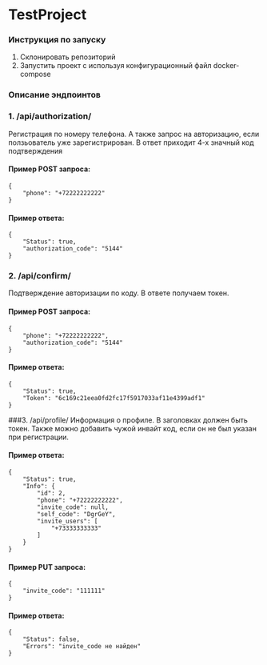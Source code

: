 # TestProject

### Инструкция по запуску
1. Склонировать репозиторий
2. Запустить проект с используя конфигурационный файл docker-compose

### Описание эндпоинтов

### 1. /api/authorization/ 
Регистрация по номеру телефона. А также запрос на авторизацию, если ползьователь уже зарегистрирован. В ответ приходит 4-х значный код подтверждения

#### Пример POST запроса:
    {
        "phone": "+72222222222"
    }

#### Пример ответа:
    {
        "Status": true,
        "authorization_code": "5144"
    }

### 2. /api/confirm/
Подтверждение авторизации по коду. В ответе получаем токен.

#### Пример POST запроса:
    {
        "phone": "+72222222222",
        "authorization_code": "5144"
    }

#### Пример ответа:
    {
        "Status": true,
        "Token": "6c169c21eea0fd2fc17f5917033af11e4399adf1"
    }

###3. /api/profile/ 
Информация о профиле. В заголовках должен быть токен. Также можно добавить чужой инвайт код, если он не был указан при регистрации.

#### Пример ответа:
    {
        "Status": true,
        "Info": {
            "id": 2,
            "phone": "+72222222222",
            "invite_code": null,
            "self_code": "DgrGeY",
            "invite_users": [
                "+73333333333"
            ]
        }
    }

#### Пример PUT запроса:

    {
        "invite_code": "111111"
    }

#### Пример ответа:
    {
        "Status": false,
        "Errors": "invite_code не найден"
    }